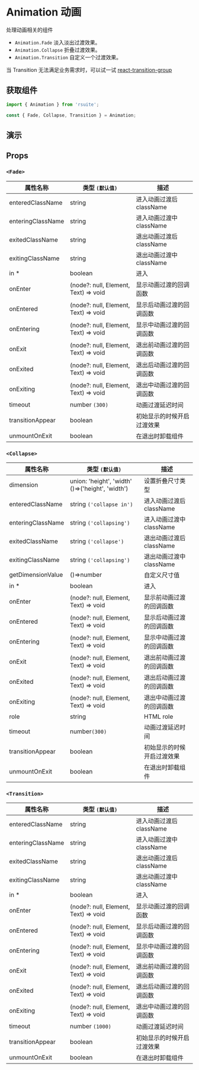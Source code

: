 # Animation 动画

处理动画相关的组件

* `Animation.Fade` 淡入淡出过渡效果。
* `Animation.Collapse` 折叠过渡效果。
* `Animation.Transition` 自定义一个过渡效果。

当 Transition 无法满足业务需求时，可以试一试 [react-transition-group](https://github.com/reactjs/react-transition-group)

## 获取组件

```js
import { Animation } from 'rsuite';

const { Fade, Collapse, Transition } = Animation;
```

## 演示

<!--{demo}-->

## Props

### `<Fade>`

| 属性名称          | 类型 `(默认值)`                      | 描述                       |
| ----------------- | ------------------------------------ | -------------------------- |
| enteredClassName  | string                               | 进入动画过渡后 className   |
| enteringClassName | string                               | 进入动画过渡中 className   |
| exitedClassName   | string                               | 退出动画过渡后 className   |
| exitingClassName  | string                               | 退出动画过渡中 className   |
| in \*             | boolean                              | 进入                       |
| onEnter           | (node?: null, Element, Text) => void | 显示动画过渡的回调函数     |
| onEntered         | (node?: null, Element, Text) => void | 显示后动画过渡的回调函数   |
| onEntering        | (node?: null, Element, Text) => void | 显示中动画过渡的回调函数   |
| onExit            | (node?: null, Element, Text) => void | 退出前动画过渡的回调函数   |
| onExited          | (node?: null, Element, Text) => void | 退出后动画过渡的回调函数   |
| onExiting         | (node?: null, Element, Text) => void | 退出中动画过渡的回调函数   |
| timeout           | number `(300)`                       | 动画过渡延迟时间           |
| transitionAppear  | boolean                              | 初始显示的时候开启过渡效果 |
| unmountOnExit     | boolean                              | 在退出时卸载组件           |

### `<Collapse>`

| 属性名称          | 类型 `(默认值)`                                  | 描述                       |
| ----------------- | ------------------------------------------------ | -------------------------- |
| dimension         | union: 'height', 'width' ()=>('height', 'width') | 设置折叠尺寸类型           |
| enteredClassName  | string `('collapse in')`                         | 进入动画过渡后 className   |
| enteringClassName | string `('collapsing')`                          | 进入动画过渡中 className   |
| exitedClassName   | string `('collapse')`                            | 退出动画过渡后 className   |
| exitingClassName  | string `('collapsing')`                          | 退出动画过渡中 className   |
| getDimensionValue | ()=>number                                       | 自定义尺寸值               |
| in \*             | boolean                                          | 进入                       |
| onEnter           | (node?: null, Element, Text) => void             | 显示前动画过渡的回调函数   |
| onEntered         | (node?: null, Element, Text) => void             | 显示后动画过渡的回调函数   |
| onEntering        | (node?: null, Element, Text) => void             | 显示中动画过渡的回调函数   |
| onExit            | (node?: null, Element, Text) => void             | 退出前动画过渡的回调函数   |
| onExited          | (node?: null, Element, Text) => void             | 退出后动画过渡的回调函数   |
| onExiting         | (node?: null, Element, Text) => void             | 退出中动画过渡的回调函数   |
| role              | string                                           | HTML role                  |
| timeout           | number`(300)`                                    | 动画过渡延迟时间           |
| transitionAppear  | boolean                                          | 初始显示的时候开启过渡效果 |
| unmountOnExit     | boolean                                          | 在退出时卸载组件           |

### `<Transition>`

| 属性名称          | 类型 `(默认值)`                      | 描述                       |
| ----------------- | ------------------------------------ | -------------------------- |
| enteredClassName  | string                               | 进入动画过渡后 className   |
| enteringClassName | string                               | 进入动画过渡中 className   |
| exitedClassName   | string                               | 退出动画过渡后 className   |
| exitingClassName  | string                               | 退出动画过渡中 className   |
| in \*             | boolean                              | 进入                       |
| onEnter           | (node?: null, Element, Text) => void | 显示动画过渡的回调函数     |
| onEntered         | (node?: null, Element, Text) => void | 显示后动画过渡的回调函数   |
| onEntering        | (node?: null, Element, Text) => void | 显示中动画过渡的回调函数   |
| onExit            | (node?: null, Element, Text) => void | 退出前动画过渡的回调函数   |
| onExited          | (node?: null, Element, Text) => void | 退出后动画过渡的回调函数   |
| onExiting         | (node?: null, Element, Text) => void | 退出中动画过渡的回调函数   |
| timeout           | number `(1000)`                      | 动画过渡延迟时间           |
| transitionAppear  | boolean                              | 初始显示的时候开启过渡效果 |
| unmountOnExit     | boolean                              | 在退出时卸载组件           |
